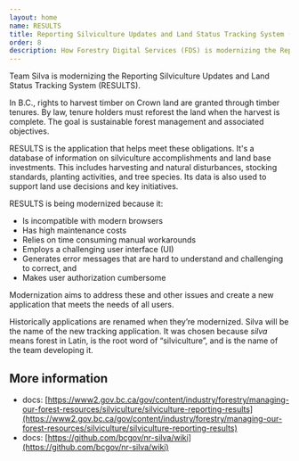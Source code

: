 ```yaml
---
layout: home
name: RESULTS
title: Reporting Silviculture Updates and Land Status Tracking System (RESULTS) 
order: 8
description: How Forestry Digital Services (FDS) is modernizing the Reporting Silviculture Updates and Land Status Tracking System (RESULTS).
---
```


Team Silva is modernizing the Reporting Silviculture Updates and Land Status Tracking System (RESULTS). 

In B.C., rights to harvest timber on Crown land are granted through timber tenures. By law, tenure holders must reforest the land when the harvest is complete. The goal is sustainable forest management and associated objectives. 

RESULTS is the application that helps meet these obligations. It's a database of information on silviculture accomplishments and land base investments. This includes harvesting and natural disturbances, stocking standards, planting activities, and tree species. Its data is also used to support land use decisions and key initiatives. 

RESULTS is being modernized because it: 
- Is incompatible with modern browsers 
- Has high maintenance costs 
- Relies on time consuming manual workarounds 
- Employs a challenging user interface (UI) 
- Generates error messages that are hard to understand and challenging to correct, and 
- Makes user authorization cumbersome 

Modernization aims to address these and other issues and create a new application that meets the needs of all users.

Historically applications are renamed when they’re modernized. Silva will be the name of the new tracking application. It was chosen because _silva_ means forest in Latin, is the root word of “silviculture”, and is the name of the team developing it.

## More information
- docs: [https://www2.gov.bc.ca/gov/content/industry/forestry/managing-our-forest-resources/silviculture/silviculture-reporting-results](https://www2.gov.bc.ca/gov/content/industry/forestry/managing-our-forest-resources/silviculture/silviculture-reporting-results)
- docs: [https://github.com/bcgov/nr-silva/wiki](https://github.com/bcgov/nr-silva/wiki)
